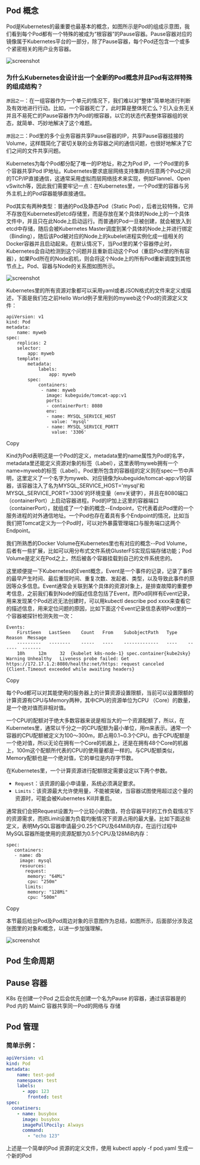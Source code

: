 ## Pod 概念

Pod是Kubernetes的最重要也最基本的概念，如图所示是Pod的组成示意图，我们看到每个Pod都有一个特殊的被成为“根容器”的Pause容器。Pause容器对应的镜像属于Kubernetes平台的一部分，除了Pause容器，每个Pod还包含一个或多个紧密相关的用户业务容器。

![screenshot](assets/dr5oXFv0IPqAO24nAABMa6v6zRI155.png)

### 为什么Kubernetes会设计出一个全新的Pod概念并且Pod有这样特殊的组成结构？

`原因之一`：在一组容器作为一个单元的情况下，我们难以对“整体”简单地进行判断及有效地进行行动。比如，一个容器死亡了，此时算是整体死亡么？引入业务无关并且不易死亡的Pause容器作为Pod的根容器，以它的状态代表整体容器组的状态，就简单、巧妙地解决了这个难题。

`原因之二`：Pod里的多个业务容器共享Pause容器的IP，共享Pause容器挂接的Volume，这样既简化了密切关联的业务容器之间的通信问题，也很好地解决了它们之间的文件共享问题。

Kubernetes为每个Pod都分配了唯一的IP地址，称之为Pod IP，一个Pod里的多个容器共享Pod IP地址。Kubernetes要求底层网络支持集群内任意两个Pod之间的TCP/IP直接通信，这通常采用虚拟而层网络技术来实现，例如Flannel、Open vSwitch等，因此我们需要牢记一点：在Kubernetes里，一个Pod里的容器与另外主机上的Pod容器能够直接通信。

Pod其实有两种类型：普通的Pod及静态Pod（Static Pod），后者比较特殊，它并不存放在Kubernetes的etcd存储里，而是存放在某个具体的Node上的一个具体文件中，并且只在此Node上启动运行。而普通的Pod一旦被创建，就会被放入到etcd中存储，随后会被Kubernetes Master调度到某个具体的Node上并进行绑定（Binding），随后该Pod被对应的Node上的kubelet进程实例化成一组相关的Docker容器并且启动起来。在默认情况下，当Pod里的某个容器停止时，Kubernetes会自动检测到这个问题并且重新启动这个Pod（重启Pod里的所有容器），如果Pod所在的Node宕机，则会将这个Node上的所有Pod重新调度到其他节点上。Pod、容器与Node的关系图如图所示。

![screenshot](assets/dr5oXFv0IS-AbqyhAACfzxoTgIY518.png)

Kubernetes里的所有资源对象都可以采用yaml或者JSON格式的文件来定义或描述，下面是我们在之前Hello World例子里用到的myweb这个Pod的资源定义文件：

```
apiVersion: v1
kind: Pod
metadata:
    name: myweb
spec:
    replicas: 2
    selector:
        app: myweb
    template:
        metadata:
            labels:
                app: myweb
        spec:
            containers:
             - name: myweb
               image: kubeguide/tomcat-app:v1
               ports:
               - containerPort: 8080
               env:
               - name: MYSQL_SERVICE_HOST
                 value: 'mysql'
               - name: MYSQL_SERVICE_PORTT
                 value: '3306'
```

Copy

Kind为Pod表明这是一个Pod的定义，metadata里的name属性为Pod的名字，metadata里还能定义资源对象的标签（Label），这里表明myweb拥有一个name=myweb的标签（Label）。Pod里所包含的容器组的定义则在spec一节中声明，这里定义了一个名字为myweb、对应镜像为kubeguide/tomcat-app:v1的容器，该容器注入了名为MYSQL_SERVICE_HOST='mysql'和MYSQL_SERVICE_PORT='3306'的环境变量（env关键字），并且在8080端口（containerPort）上启动容器进程。Pod的IP加上这里的容器端口（containerPort），就组成了一个新的概念--Endpoint，它代表着此Pod里的一个服务进程的对外通信地址。一个Pod也存在着具有多个Endpoint的情况，比如当我们把Tomcat定义为一个Pod时，可以对外暴露管理端口与服务端口这两个Endpoint。

我们所熟悉的Docker Volume在Kubernetes里也有对应的概念--Pod Volume，后者有一些扩展，比如可以用分布式文件系统GlusterFS实现后端存储功能；Pod Volume是定义在Pod之上，然后被各个容器挂载到自己的文件系统忠的。

这里顺便提一下Kubernetes的Event概念，Event是一个事件的记录，记录了事件的最早产生时间、最后重现时间、重复次数、发起者、类型，以及导致此事件的原因等众多信息。Event通常会关联到某个具体的资源对象上，是排查故障的重要参考信息，之前我们看到Node的描述信息包括了Event，而Pod同样有Event记录，用来发现某个Pod迟迟无法创建时，可以用kubectl describe pod xxxx来查看它的描述信息，用来定位问题的原因，比如下面这个Event记录信息表明Pod里的一个容器被探针检测失败一次：

```
Events:
    FirstSeen   LastSeen    Count   From    SubobjectPath   Type    Reason  Message
    ---------   --------    -----   ----    -------------   ----    ------  -------
    10h     12m     32  {kubelet k8s-node-1} spec.container{kube2sky}   Warning Unhealthy   Liveness probe failed: Get https://172.17.1.2:8080/healthz:net/https: request canceled {Client.Timeout exceeded while awaiting headers}
```

Copy

每个Pod都可以对其能使用的服务器上的计算资源设置限额，当前可以设置限额的计算资源有CPU与Memory两种，其中CPU的资源单位为CPU （Core）的数量，是一个绝对值而非相对值。

一个CPU的配额对于绝大多数容器来说是相当大的一个资源配额了，所以，在Kubernetes里，通常以千分之一的CPU配额为最小单位，用m来表示。通常一个容器的CPU配额被定义为100～300m，即占用0.1~0.3个CPU。由于CPU配额是一个绝对值，所以无论在拥有一个Core的机器上，还是在拥有48个Core的机器上，100m这个配额所代表的CPU的使用量都是一样的。与CPU配额类似，Memory配额也是一个绝对值，它的单位是内存字节数。

在Kubernetes里，一个计算资源进行配额限定需要设定以下两个参数。

- `Request`：该资源的最小申请量，系统必须满足要求。
- `Limits`：该资源最大允许使用量，不能被突破，当容器试图使用超过这个量的资源时，可能会被Kubernetes Kill并重启。

通常我们会把Request设置为一个比较小的数值，符合容器平时的工作负载情况下的资源需求，而把Limit设置为负载均衡情况下资源占用的最大量。比如下面这些定义，表明MySQL容器申请最少0.25个CPU及64MiB内存，在运行过程中MySQL容器所能使用的资源配额为0.5个CPU及128MiB内存：

```
spec:
   containers:
   - name: db
     image: mysql
     resources:
       request:
        memory: "64Mi"
        cpu: "250m"
       limits:
        memory: "128Mi"
        cpu: "500m"
```

Copy

本节最后给出Pod及Pod周边对象的示意图作为总结，如图所示，后面部分涉及这张图里的对象和概念，以进一步加强理解。

![screenshot](assets/dr5oXFv0IXeAU54RAABgfEog84s920.png)



## Pod 生命周期





## Pause 容器

K8s 在创建一个Pod 之后会优先创建一个名为Pause 的容器，通过该容器是的 Pod 内的 MainC 容器共享同一Pod的网络与 存储



## Pod 管理

### 简单示例：

```yaml
apiVersion: v1
kind: Pod
metadata:
	name: test-pod
	namespace: test
	labels:
	  - app: 123
	    fronted: test
spec:
  conatiners:
  	- name: busybox
  	  image: busybox
  	  imagePullPocily: Always
  	  command:
  	    - "echo 123"
```

上述是一个简单的Pod 资源的定义文件，使用 kubectl apply -f pod.yaml 生成一个新的Pod